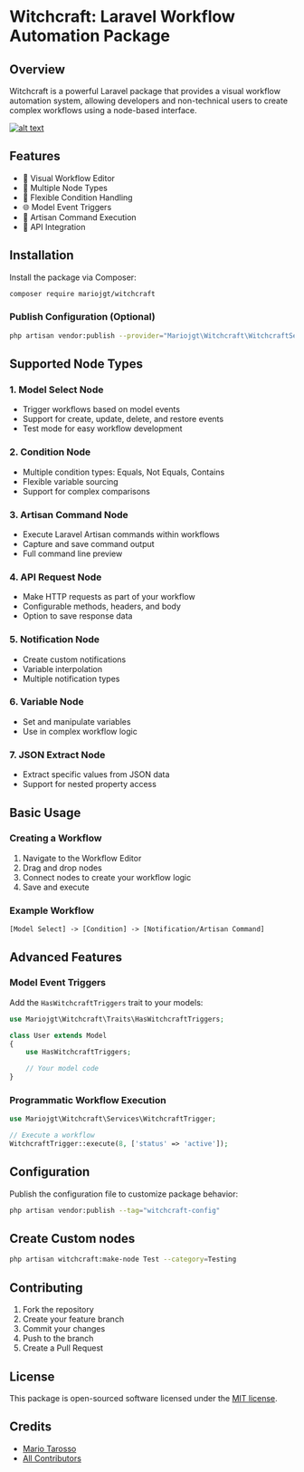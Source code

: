 # Witchcraft: Laravel Workflow Automation Package

## Overview

Witchcraft is a powerful Laravel package that provides a visual workflow automation system, allowing developers and non-technical users to create complex workflows using a node-based interface.


[![alt text](https://img.youtube.com/vi/HiZdWxRaxxQ/0.jpg)](https://www.youtube.com/watch?v=HiZdWxRaxxQ)

## Features

- 🔧 Visual Workflow Editor
- 🚀 Multiple Node Types
- 🔗 Flexible Condition Handling
- 🌐 Model Event Triggers
- 🤖 Artisan Command Execution
- 📡 API Integration

## Installation

Install the package via Composer:

```bash
composer require mariojgt/witchcraft
```

### Publish Configuration (Optional)

```bash
php artisan vendor:publish --provider="Mariojgt\Witchcraft\WitchcraftServiceProvider"
```

## Supported Node Types

### 1. Model Select Node
- Trigger workflows based on model events
- Support for create, update, delete, and restore events
- Test mode for easy workflow development

### 2. Condition Node
- Multiple condition types: Equals, Not Equals, Contains
- Flexible variable sourcing
- Support for complex comparisons

### 3. Artisan Command Node
- Execute Laravel Artisan commands within workflows
- Capture and save command output
- Full command line preview

### 4. API Request Node
- Make HTTP requests as part of your workflow
- Configurable methods, headers, and body
- Option to save response data

### 5. Notification Node
- Create custom notifications
- Variable interpolation
- Multiple notification types

### 6. Variable Node
- Set and manipulate variables
- Use in complex workflow logic

### 7. JSON Extract Node
- Extract specific values from JSON data
- Support for nested property access

## Basic Usage

### Creating a Workflow

1. Navigate to the Workflow Editor
2. Drag and drop nodes
3. Connect nodes to create your workflow logic
4. Save and execute

### Example Workflow

```
[Model Select] -> [Condition] -> [Notification/Artisan Command]
```

## Advanced Features

### Model Event Triggers

Add the `HasWitchcraftTriggers` trait to your models:

```php
use Mariojgt\Witchcraft\Traits\HasWitchcraftTriggers;

class User extends Model
{
    use HasWitchcraftTriggers;

    // Your model code
}
```

### Programmatic Workflow Execution

```php
use Mariojgt\Witchcraft\Services\WitchcraftTrigger;

// Execute a workflow
WitchcraftTrigger::execute(8, ['status' => 'active']);
```

## Configuration

Publish the configuration file to customize package behavior:

```bash
php artisan vendor:publish --tag="witchcraft-config"
```

## Create Custom nodes

```bash
php artisan witchcraft:make-node Test --category=Testing
```

## Contributing

1. Fork the repository
2. Create your feature branch
3. Commit your changes
4. Push to the branch
5. Create a Pull Request

## License

This package is open-sourced software licensed under the [MIT license](LICENSE.md).

## Credits

- [Mario Tarosso](https://github.com/mariojgt)
- [All Contributors](../../contributors)

